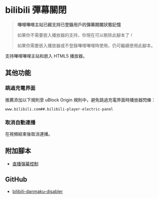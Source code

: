 # bilibili 彈幕關閉

> **嗶哩嗶哩主站已經支持已登錄用戶的彈幕開關狀態記憶**
>
> 如果你不需要嵌入播放器的支持，你現在可以刪除此腳本了！
>
> 如果你需要嵌入播放器或不登錄嗶哩嗶哩時使用，仍可繼續使用此腳本。

支持嗶哩嗶哩主站和嵌入 HTML5 播放器。

## 其他功能

### 跳過充電界面

推薦添加以下規則至 uBlock Origin 規則中，避免跳過充電界面時播放器閃爍：

```
www.bilibili.com##.bilibili-player-electric-panel
```

### 取消自動連播

在視頻結束後取消連播。

## 附加腳本

- [直播彈幕控制][addon-script]

## GitHub

- [bilibili-danmaku-disabler][github]

[addon-script]: https://greasyfork.org/scripts/386857-live-danmaku-controller
[github]: https://github.com/akiirui/userscript/tree/main/bilibili-danmaku-disabler
